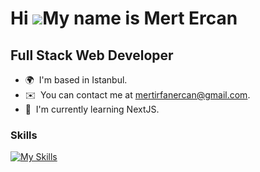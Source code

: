 Hi ![](https://user-images.githubusercontent.com/18350557/176309783-0785949b-9127-417c-8b55-ab5a4333674e.gif)My name is Mert Ercan
==================================================================================================================================
Full Stack Web Developer
-------------------------

* 🌍  I'm based in Istanbul.
* ✉️  You can contact me at [mertirfanercan@gmail.com](mailto:mertirfanercan@gmail.com).
* 🧠  I'm currently learning NextJS.
<!--* 🖥️  See my portfolio at [https://mertercan.tech/] -->

### Skills


[![My Skills](https://skillicons.dev/icons?i=java,spring,hibernate,maven,js,ts,html,css,vue,nuxt,react,nodejs,express,nest,python,go,postgres,mysql,mongodb,docker,git,github,linux,idea)](https://skillicons.dev)


